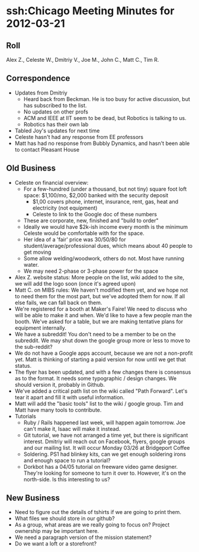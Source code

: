 # ssh:Chicago Meeting Minutes for 2012-03-21 #

## Roll ##

Alex Z., Celeste W., Dmitriy V., Joe M., John C., Matt C., Tim R.

## Correspondence ##
  * Updates from Dmitriy
    - Heard back from Beckman. He is too busy for active discussion, but has subscribed to the list.
    - No updates on other profs
    - ACM and IEEE at IIT seem to be dead, but Robotics is talking to us.
    - Robotics has their own lab
  * Tabled Joy's updates for next time
  * Celeste hasn't had any response from EE professors
  * Matt has had no response from Bubbly Dynamics, and hasn't been able to contact Pleasant House

## Old Business ##
  * Celeste on financial overview:
    - For a few-hundred (under a thousand, but not tiny) square foot loft space: $1,100/mo, $2,000 banked with the security deposit
      - $1,00 covers phone, internet, insurance, rent, gas, heat and electricity (not equipment)
      - Celeste to link to the Google doc of these numbers
    - These are corporate, new, finished and "build to order"
    - Ideally we would have $2k-ish income every month is the minimum Celeste would be comfortable with for the space.
    - Her idea of a 'fair' price was 30/50/80 for student/average/professional dues, which means about 40 people to get moving
    - Some allow welding/woodwork, others do not. Most have running water.
    - We may need 2-phase or 3-phase power for the space
  * Alex Z. website status: More people on the list, wiki added to the site, we will add the logo soon (once it's agreed upon)
  * Matt C. on MIBS rules: We haven't modified them yet, and we hope not to need them for the most part, but we've adopted them for now. If all else fails, we can fall back on them.
  * We're registered for a booth at Maker's Faire! We need to discuss who will be able to make it and when. We'd like to have a few people man the booth. We've asked for a table, but we are making tentative plans for equipment internally.
  * We have a subreddit! You don't need to be a member to be on the subreddit. We may shut down the google group more or less to move to the sub-reddit?
  * We do not have a Google apps account, because we are not a non-profit yet. Matt is thinking of starting a paid version for now until we get that status.
  * The flyer has been updated, and with a few changes there is consensus as to the format. It needs some typographic / design changes. We should version it, probably in Github.
  * We've added a critical path list on the wiki called "Path Forward". Let's tear it apart and fill it with useful information.
  * Matt will add the "basic tools" list to the wiki / google group. Tim and Matt have many tools to contribute.
  * Tutorials
    - Ruby / Rails happened last week, will happen again tomorrow. Joe can't make it, Isaac will make it instead.
    - Git tutorial, we have not arranged a time yet, but there is significant interest. Dmitriy will reach out on Facebook, flyers, google groups and our mailing list. It will occur Monday 03/26 at Bridgeport Coffee
    - Soldering. PS1 had blinkey kits, can we get enough soldering irons and enough space to run a tutorial?
    - Dorkbot has a 04/05 tutorial on freeware video game designer. They're looking for someone to turn it over to. However, it's on the north-side. Is this interesting to us?

## New Business ##
  * Need to figure out the details of tshirts if we are going to print them.
  * What files we should store in our github?
  * As a group, what areas are we really going to focus on? Project ownership may be important here.
  * We need a paragraph version of the mission statement?
  * Do we want a loft or a storefront?
